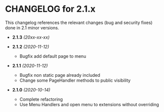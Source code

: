CHANGELOG for 2.1.x
===================

This changelog references the relevant changes (bug and security fixes) done
in 2.1 minor versions.

* **2.1.3** _(20xx-xx-xx)_


* **2.1.2** _(2020-11-12)_
    * Bugfix add default page to menu 

* **2.1.1** _(2020-11-12)_
    * Bugfix non static page already included 
    * Change some PageHandler methods to public visibility 

* **2.1.0** _(2020-10-14)_
    * Complete refactoring
    * Use Menu Handlers and open menu to extensions without overriding 
